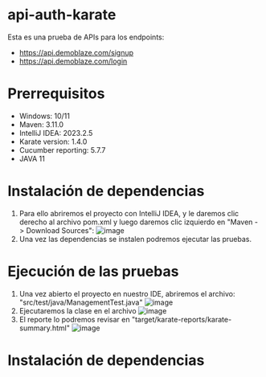 # api-auth-karate
Esta es una prueba de APIs para los endpoints: 
- https://api.demoblaze.com/signup
- https://api.demoblaze.com/login

# Prerrequisitos
- Windows: 10/11
- Maven: 3.11.0
- IntelliJ IDEA: 2023.2.5
- Karate version: 1.4.0
- Cucumber reporting: 5.7.7
- JAVA 11

# Instalación de dependencias
1. Para ello abriremos el proyecto con IntelliJ IDEA, y le daremos clic derecho al archivo pom.xml y luego daremos clic izquierdo en "Maven -> Download Sources":
   ![image](https://github.com/dbchango/qa-automation-exercises/assets/49067691/515d97bb-b0af-4aa2-aae8-7294ca47fba0)
2. Una vez las dependencias se instalen podremos ejecutar las pruebas.

# Ejecución de las pruebas
1. Una vez abierto el proyecto en nuestro IDE, abriremos el archivo: "src/test/java/ManagementTest.java"
   ![image](https://github.com/dbchango/qa-automation-exercises/assets/49067691/4e6ff4a1-5d5b-4361-bdbd-9f7165f9f587)
3. Ejecutaremos la clase en el archivo
   ![image](https://github.com/dbchango/qa-automation-exercises/assets/49067691/80fc876f-797d-41ae-b702-f845ed4b32a6)
5. El reporte lo podremos revisar en "target/karate-reports/karate-summary.html"
   ![image](https://github.com/dbchango/qa-automation-exercises/assets/49067691/0ee7d438-9207-4265-bd8c-99fce04e1bd6)


# Instalación de dependencias

